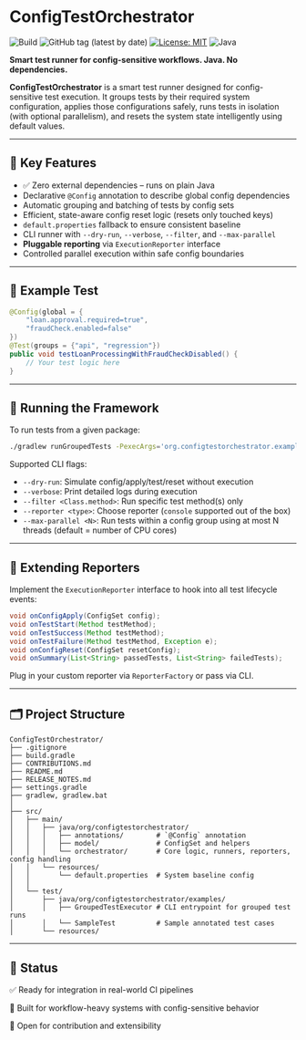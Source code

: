 # ConfigTestOrchestrator

![Build](https://github.com/oleks-dev/ConfigTestOrchestrator/actions/workflows/build.yml/badge.svg)
![GitHub tag (latest by date)](https://img.shields.io/github/v/tag/oleks-dev/ConfigTestOrchestrator)
[![License: MIT](https://img.shields.io/badge/License-MIT-yellow.svg)](./LICENSE.md)
![Java](https://img.shields.io/badge/Java-17+-blue)

**Smart test runner for config-sensitive workflows. Java. No dependencies.**

**ConfigTestOrchestrator** is a smart test runner designed for config-sensitive test execution. It groups tests by their required system configuration, applies those configurations safely, runs tests in isolation (with optional parallelism), and resets the system state intelligently using default values.

---

## 🔧 Key Features

- ✅ Zero external dependencies – runs on plain Java
- Declarative `@Config` annotation to describe global config dependencies
- Automatic grouping and batching of tests by config sets
- Efficient, state-aware config reset logic (resets only touched keys)
- `default.properties` fallback to ensure consistent baseline
- CLI runner with `--dry-run`, `--verbose`, `--filter`, and `--max-parallel`
- **Pluggable reporting** via `ExecutionReporter` interface
- Controlled parallel execution within safe config boundaries

---

## 🧪 Example Test

```java
@Config(global = {
    "loan.approval.required=true",
    "fraudCheck.enabled=false"
})
@Test(groups = {"api", "regression"})
public void testLoanProcessingWithFraudCheckDisabled() {
    // Your test logic here
}
```

---

## 🚀 Running the Framework

To run tests from a given package:
```bash
./gradlew runGroupedTests -PexecArgs='org.configtestorchestrator.examples default.properties --verbose'
```

Supported CLI flags:
- `--dry-run`: Simulate config/apply/test/reset without execution
- `--verbose`: Print detailed logs during execution
- `--filter <Class.method>`: Run specific test method(s) only
- `--reporter <type>`: Choose reporter (`console` supported out of the box)
- `--max-parallel <N>`: Run tests within a config group using at most N threads (default = number of CPU cores)

---

## 🧩 Extending Reporters

Implement the `ExecutionReporter` interface to hook into all test lifecycle events:
```java
void onConfigApply(ConfigSet config);
void onTestStart(Method testMethod);
void onTestSuccess(Method testMethod);
void onTestFailure(Method testMethod, Exception e);
void onConfigReset(ConfigSet resetConfig);
void onSummary(List<String> passedTests, List<String> failedTests);
```

Plug in your custom reporter via `ReporterFactory` or pass via CLI.

---

## 🗂️ Project Structure

```
ConfigTestOrchestrator/
├── .gitignore
├── build.gradle
├── CONTRIBUTIONS.md
├── README.md
├── RELEASE_NOTES.md
├── settings.gradle
├── gradlew, gradlew.bat
│
├── src/
│   ├── main/
│   │   ├── java/org/configtestorchestrator/
│   │   │   ├── annotations/        # `@Config` annotation
│   │   │   ├── model/              # ConfigSet and helpers
│   │   │   └── orchestrator/       # Core logic, runners, reporters, config handling
│   │   └── resources/
│   │       └── default.properties  # System baseline config
│   │
│   └── test/
│       ├── java/org/configtestorchestrator/examples/
│       │   ├── GroupedTestExecutor # CLI entrypoint for grouped test runs
│       │   └── SampleTest          # Sample annotated test cases
│       └── resources/
```

---

## 📌 Status

✅ Ready for integration in real-world CI pipelines

🧠 Built for workflow-heavy systems with config-sensitive behavior

🔌 Open for contribution and extensibility


